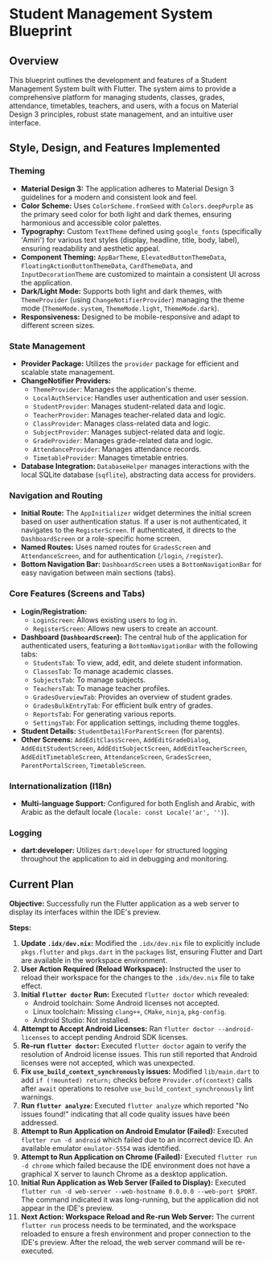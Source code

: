 # Student Management System Blueprint

## Overview

This blueprint outlines the development and features of a Student Management System built with Flutter. The system aims to provide a comprehensive platform for managing students, classes, grades, attendance, timetables, teachers, and users, with a focus on Material Design 3 principles, robust state management, and an intuitive user interface.

## Style, Design, and Features Implemented

### Theming
- **Material Design 3:** The application adheres to Material Design 3 guidelines for a modern and consistent look and feel.
- **Color Scheme:** Uses `ColorScheme.fromSeed` with `Colors.deepPurple` as the primary seed color for both light and dark themes, ensuring harmonious and accessible color palettes.
- **Typography:** Custom `TextTheme` defined using `google_fonts` (specifically 'Amiri') for various text styles (display, headline, title, body, label), ensuring readability and aesthetic appeal.
- **Component Theming:** `AppBarTheme`, `ElevatedButtonThemeData`, `FloatingActionButtonThemeData`, `CardThemeData`, and `InputDecorationTheme` are customized to maintain a consistent UI across the application.
- **Dark/Light Mode:** Supports both light and dark themes, with `ThemeProvider` (using `ChangeNotifierProvider`) managing the theme mode (`ThemeMode.system`, `ThemeMode.light`, `ThemeMode.dark`).
- **Responsiveness:** Designed to be mobile-responsive and adapt to different screen sizes.

### State Management
- **Provider Package:** Utilizes the `provider` package for efficient and scalable state management.
- **ChangeNotifier Providers:**
    - `ThemeProvider`: Manages the application's theme.
    - `LocalAuthService`: Handles user authentication and user session.
    - `StudentProvider`: Manages student-related data and logic.
    - `TeacherProvider`: Manages teacher-related data and logic.
    - `ClassProvider`: Manages class-related data and logic.
    - `SubjectProvider`: Manages subject-related data and logic.
    - `GradeProvider`: Manages grade-related data and logic.
    - `AttendanceProvider`: Manages attendance records.
    - `TimetableProvider`: Manages timetable entries.
- **Database Integration:** `DatabaseHelper` manages interactions with the local SQLite database (`sqflite`), abstracting data access for providers.

### Navigation and Routing
- **Initial Route:** The `AppInitializer` widget determines the initial screen based on user authentication status. If a user is not authenticated, it navigates to the `RegisterScreen`. If authenticated, it directs to the `DashboardScreen` or a role-specific home screen.
- **Named Routes:** Uses named routes for `GradesScreen` and `AttendanceScreen`, and for authentication (`/login`, `/register`).
- **Bottom Navigation Bar:** `DashboardScreen` uses a `BottomNavigationBar` for easy navigation between main sections (tabs).

### Core Features (Screens and Tabs)
- **Login/Registration:**
    - `LoginScreen`: Allows existing users to log in.
    - `RegisterScreen`: Allows new users to create an account.
- **Dashboard (`DashboardScreen`):** The central hub of the application for authenticated users, featuring a `BottomNavigationBar` with the following tabs:
    - `StudentsTab`: To view, add, edit, and delete student information.
    - `ClassesTab`: To manage academic classes.
    - `SubjectsTab`: To manage subjects.
    - `TeachersTab`: To manage teacher profiles.
    - `GradesOverviewTab`: Provides an overview of student grades.
    - `GradesBulkEntryTab`: For efficient bulk entry of grades.
    - `ReportsTab`: For generating various reports.
    - `SettingsTab`: For application settings, including theme toggles.
- **Student Details:** `StudentDetailForParentScreen` (for parents).
- **Other Screens:** `AddEditClassScreen`, `AddEditGradeDialog`, `AddEditStudentScreen`, `AddEditSubjectScreen`, `AddEditTeacherScreen`, `AddEditTimetableScreen`, `AttendanceScreen`, `GradesScreen`, `ParentPortalScreen`, `TimetableScreen`.

### Internationalization (I18n)
- **Multi-language Support:** Configured for both English and Arabic, with Arabic as the default locale (`locale: const Locale('ar', '')`).

### Logging
- **dart:developer:** Utilizes `dart:developer` for structured logging throughout the application to aid in debugging and monitoring.

## Current Plan

**Objective:** Successfully run the Flutter application as a web server to display its interfaces within the IDE's preview.

**Steps:**
1.  **Update `.idx/dev.nix`:** Modified the `.idx/dev.nix` file to explicitly include `pkgs.flutter` and `pkgs.dart` in the `packages` list, ensuring Flutter and Dart are available in the workspace environment.
2.  **User Action Required (Reload Workspace):** Instructed the user to reload their workspace for the changes to the `.idx/dev.nix` file to take effect.
3.  **Initial `flutter doctor` Run:** Executed `flutter doctor` which revealed:
    *   Android toolchain: Some Android licenses not accepted.
    *   Linux toolchain: Missing `clang++`, `CMake`, `ninja`, `pkg-config`.
    *   Android Studio: Not installed.
4.  **Attempt to Accept Android Licenses:** Ran `flutter doctor --android-licenses` to accept pending Android SDK licenses.
5.  **Re-run `flutter doctor`:** Executed `flutter doctor` again to verify the resolution of Android license issues. This run still reported that Android licenses were not accepted, which was unexpected.
6.  **Fix `use_build_context_synchronously` issues:** Modified `lib/main.dart` to add `if (!mounted) return;` checks before `Provider.of(context)` calls after `await` operations to resolve `use_build_context_synchronously` lint warnings.
7.  **Run `flutter analyze`:** Executed `flutter analyze` which reported "No issues found!" indicating that all code quality issues have been addressed.
8.  **Attempt to Run Application on Android Emulator (Failed):** Executed `flutter run -d android` which failed due to an incorrect device ID. An available emulator `emulator-5554` was identified.
9.  **Attempt to Run Application on Chrome (Failed):** Executed `flutter run -d chrome` which failed because the IDE environment does not have a graphical X server to launch Chrome as a desktop application.
10. **Initial Run Application as Web Server (Failed to Display):** Executed `flutter run -d web-server --web-hostname 0.0.0.0 --web-port $PORT`. The command indicated it was long-running, but the application did not appear in the IDE's preview.
11. **Next Action: Workspace Reload and Re-run Web Server:** The current `flutter run` process needs to be terminated, and the workspace reloaded to ensure a fresh environment and proper connection to the IDE's preview. After the reload, the web server command will be re-executed.
